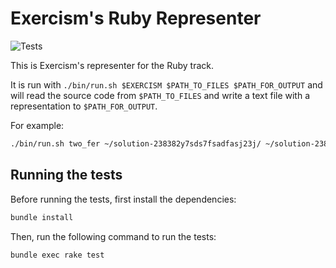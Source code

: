 # Exercism's Ruby Representer

![Tests](https://github.com/exercism/ruby-representer/workflows/Tests/badge.svg)

This is Exercism's representer for the Ruby track.

It is run with `./bin/run.sh $EXERCISM $PATH_TO_FILES $PATH_FOR_OUTPUT` and will read the source code from `$PATH_TO_FILES` and write a text file with a representation to `$PATH_FOR_OUTPUT`.

For example:

```bash
./bin/run.sh two_fer ~/solution-238382y7sds7fsadfasj23j/ ~/solution-238382y7sds7fsadfasj23j/output
```

## Running the tests

Before running the tests, first install the dependencies:

```bash
bundle install
```

Then, run the following command to run the tests:

```bash
bundle exec rake test
```
